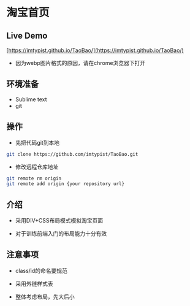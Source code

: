# 淘宝首页

## Live Demo
[https://imtypist.github.io/TaoBao/](https://imtypist.github.io/TaoBao/)

* 因为webp图片格式的原因，请在chrome浏览器下打开

## 环境准备

* Sublime text
* git

## 操作

* 先把代码git到本地

```bash
git clone https://github.com/imtypist/TaoBao.git
```
* 修改远程仓库地址

```bash
git remote rm origin
git remote add origin {your repository url}
```

## 介绍

* 采用DIV+CSS布局模式模拟淘宝页面

* 对于训练前端入门的布局能力十分有效

## 注意事项

* class/id的命名要规范

* 采用外链样式表

* 整体考虑布局，先大后小
